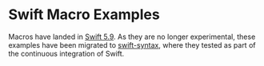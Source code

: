 # Swift Macro Examples

Macros have landed in [Swift 5.9](https://www.swift.org/blog/swift-5.9-released/#macros). As they
are no longer experimental, these examples have been migrated to
[swift-syntax](https://github.com/apple/swift-syntax/tree/main/Examples), where they tested as part
of the continuous integration of Swift.

